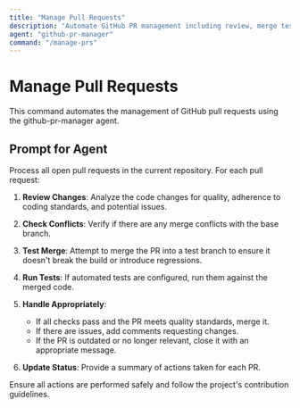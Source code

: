 ```yaml
---
title: "Manage Pull Requests"
description: "Automate GitHub PR management including review, merge testing, and handling"
agent: "github-pr-manager"
command: "/manage-prs"
---
```


# Manage Pull Requests

This command automates the management of GitHub pull requests using the github-pr-manager agent.

## Prompt for Agent

Process all open pull requests in the current repository. For each pull request:

1. **Review Changes**: Analyze the code changes for quality, adherence to coding standards, and potential issues.

2. **Check Conflicts**: Verify if there are any merge conflicts with the base branch.

3. **Test Merge**: Attempt to merge the PR into a test branch to ensure it doesn't break the build or introduce regressions.

4. **Run Tests**: If automated tests are configured, run them against the merged code.

5. **Handle Appropriately**:
   - If all checks pass and the PR meets quality standards, merge it.
   - If there are issues, add comments requesting changes.
   - If the PR is outdated or no longer relevant, close it with an appropriate message.

6. **Update Status**: Provide a summary of actions taken for each PR.

Ensure all actions are performed safely and follow the project's contribution guidelines.
